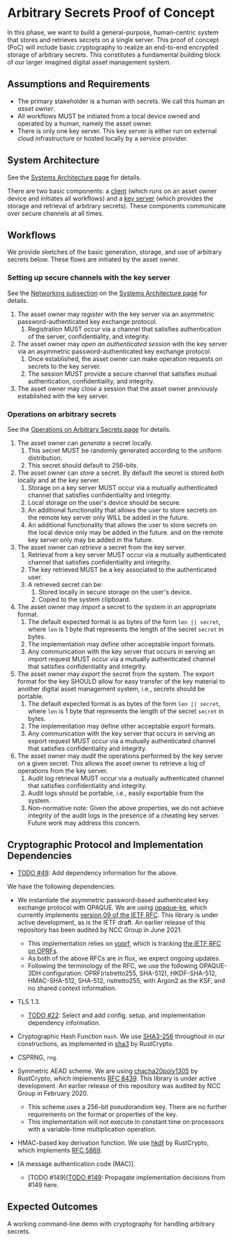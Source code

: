 # Arbitrary Secrets Proof of Concept 

In this phase, we want to build a general-purpose, human-centric system that stores and retrieves secrets on a single server. This proof of concept (PoC) will include basic cryptography to realize an end-to-end encrypted storage of arbitrary secrets. This constitutes a fundamental building block of our larger imagined digital asset management system. 

## Assumptions and Requirements
- The primary stakeholder is a human with secrets. We call this human an _asset owner_.
- All workflows MUST be initiated from a local device owned and operated by a human, namely the asset owner.
- There is only one key server. This key server is either run on external cloud infrastructure or hosted locally by a service provider.

## System Architecture
See the [Systems Architecture page](systems-architecture.md) for details.

There are two basic components: a [client](systems-architecture.md#client) (which runs on an asset owner device and initiates all workflows) and a [key server](systems-architecture.md#key-server) (which provides the storage and retrieval of arbitrary secrets). These components communicate over secure channels at all times. 

## Workflows
We provide sketches of the basic generation, storage, and use of arbitrary secrets below. These flows are initiated by the asset owner. 

### Setting up secure channels with the key server
See the [Networking subsection](systems-architecture.md#networking) on the [Systems Architecture page](systems-architecture.md) for details.
1. The asset owner may _register_ with the key server via an asymmetric password-authenticated key exchange protocol.
    1. Registration MUST occur via a channel that satisfies authentication of the server, confidentiality, and integrity.
1. The asset owner may _open an authenticated session_ with the key server via an asymmetric password-authenticated key exchange protocol. 
    1. Once established, the asset owner can make operation requests on secrets to the key server. 
    1. The session MUST provide a secure channel that satisfies mutual authentication, confidentiality, and integrity.
1. The asset owner may _close_ a session that the asset owner previously established with the key server.

### Operations on arbitrary secrets
See the [Operations on Arbitrary Secrets page](cryptographic_flows.md#) for details.

1. The asset owner can _generate_ a secret locally.
    1. This secret MUST be randomly generated according to the uniform distribution.
    1. This secret should default to 256-bits.
1. The asset owner can _store_ a secret. By default the secret is stored both locally and at the key server.
    1. Storage on a key server MUST occur via a mutually authenticated channel that satisfies confidentiality and integrity. 
    1. Local storage on the user's device should be secure.
    1. An additional functionality that allows the user to store secrets on the remote key server only WILL be added in the future.
    1. An additional functionality that allows the user to store secrets on the local device only may be added in the future. and on the remote key server only may be added in the future.
1. The asset owner can _retrieve_ a secret from the key server. 
    1. Retrieval from a key server MUST occur via a mutually authenticated channel that satisfies confidentiality and integrity. 
    1. The key retrieved MUST be a key associated to the authenticated user.
    1. A retrieved secret can be:
        1. Stored locally in secure storage on the user's device.
        1. Copied to the system clipboard.
1. The asset owner may _import_ a secret to the system in an appropriate format. 
    1. The default expected format is as bytes of the form ``len || secret``, where `len` is 1 byte that represents the length of the secret `secret` in bytes.
    1. The implementation may define other acceptable import formats.
    1. Any communication with the key server that occurs in serving an import request MUST occur via a mutually authenticated channel that satisfies confidentiality and integrity.
1. The asset owner may _export_ the secret from the system. The export format for the key SHOULD allow for easy transfer of the key material to another digital asset management system, i.e., secrets should be portable.
    1. The default expected format is as bytes of the form ``len || secret``, where `len` is 1 byte that represents the length of the secret `secret` in bytes.
    1. The implementation may define other acceptable export formats.
    1. Any communication with the key server that occurs in serving an export request MUST occur via a mutually authenticated channel that satisfies confidentiality and integrity. 
1. The asset owner may _audit_ the operations performed by the key server on a given secret. This allows the asset owner to retrieve a log of operations from the key server.
    1. Audit log retrieval MUST occur via a mutually authenticated channel that satisfies confidentiality and integrity.
    1. Audit logs should be portable, i.e., easily exportable from the system.
    1. Non-normative note: Given the above properties, we do not achieve integrity of the audit logs in the presence of a cheating key server. Future work may address this concern.

## Cryptographic Protocol and Implementation Dependencies
- [TODO #49](https://github.com/boltlabs-inc/key-mgmt-spec/issues/49): Add dependency information for the above.

We have the following dependencies:
- We instantiate the asymmetric password-based authenticated key exchange protocol with OPAQUE. We are using [opaque-ke](https://docs.rs/opaque-ke/2.0.0-pre.3/opaque_ke/index.html), which currently implements [version 09 of the IETF RFC](https://datatracker.ietf.org/doc/draft-irtf-cfrg-opaque/09/). This library is under active development, as is the IETF draft. An earlier release of this repository has been audited by NCC Group in June 2021. 
    - This implementation relies on [voprf](https://github.com/novifinancial/voprf), which is tracking [the IETF RFC on OPRFs](https://datatracker.ietf.org/doc/draft-irtf-cfrg-voprf/).
    - As both of the above RFCs are in flux, we expect ongoing updates.
    - Following the terminology of the RFC, we use the following OPAQUE-3DH configuration: OPRF(ristretto255, SHA-512), HKDF-SHA-512, HMAC-SHA-512, SHA-512, ristretto255, with Argon2 as the KSF, and no shared context information. 

- TLS 1.3. 
    - [TODO #22](https://github.com/boltlabs-inc/key-mgmt-spec/issues/22): Select and add config, setup, and implementation dependency information.
- Cryptographic Hash Function `Hash`. We use [SHA3-256](https://nvlpubs.nist.gov/nistpubs/fips/nist.fips.202.pdf) throughout in our constructions, as implemented in [sha3](https://docs.rs/sha3/latest/sha3/) by RustCrypto.
- CSPRNG, `rng`.
- Symmetric AEAD scheme. We are using [chacha20poly1305](https://docs.rs/chacha20poly1305/0.10.1/chacha20poly1305/index.html) by RustCrypto, which implements [RFC 8439](https://tools.ietf.org/html/rfc8439). This library is under active development. An earlier release of this repository was audited by NCC Group in February 2020.
    - This scheme uses a 256-bit pseudorandom key. There are no further requirements on the format or properties of the key.
    - This implementation will not execute in constant time on processors with a variable-time multiplication operation.
 - HMAC-based key derivation function. We use [hkdf](https://docs.rs/rust-crypto/0.2.36/crypto/hkdf/) by RustCrypto, which implements [RFC 5869](https://datatracker.ietf.org/doc/html/rfc5869).
- [A message authentication code (MAC)].
    - [TODO #149]([TODO #149](https://github.com/boltlabs-inc/key-mgmt/issues/149): Propagate implementation decisions from #149 here.


## Expected Outcomes
A working command-line demo with cryptography for handling arbitrary secrets. 